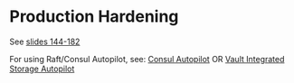 <!-- cSpell:ignore -->
# Production Hardening

See [slides 144-182](operations-training/01-Create-a-working-Vault-server-configuration-given-a-scenario.pdf)

For using Raft/Consul Autopilot, see: [Consul Autopilot](https://developer.hashicorp.com/consul/tutorials/datacenter-operations/autopilot-datacenter-operations) OR [Vault Integrated Storage Autopilot](https://developer.hashicorp.com/vault/tutorials/raft/raft-autopilot)
